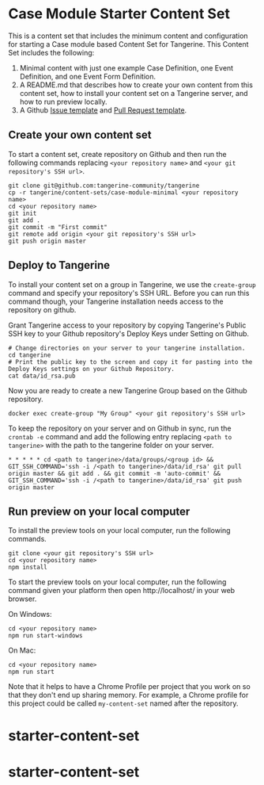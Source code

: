 # Case Module Starter Content Set

This is a content set that includes the minimum content and configuration for starting a Case module based Content Set for Tangerine. This Content Set includes the following:

1. Minimal content with just one example Case Definition, one Event Definition, and one Event Form Definition.
2. A README.md that describes how to create your own content from this content set, how to install your content set on a Tangerine server, and how to run preview locally.
3. A Github [Issue template](https://github.com/Tangerine-Community/Tangerine/blob/master/content-sets/case-module-starter/.github/ISSUE_TEMPLATE) and [Pull Request template](https://github.com/Tangerine-Community/Tangerine/blob/master/content-sets/case-module-starter/.github/PULL_REQUEST_TEMPLATE.md). 

## Create your own content set
To start a content set, create repository on Github and then run the following commands replacing `<your repository name>` and `<your git repository's SSH url>`.

```
git clone git@github.com:tangerine-community/tangerine
cp -r tangerine/content-sets/case-module-minimal <your repository name>
cd <your repository name>
git init
git add .
git commit -m "First commit"
git remote add origin <your git repository's SSH url>
git push origin master
```


## Deploy to Tangerine
To install your content set on a group in Tangerine, we use the `create-group` command and specify your repository's SSH URL. Before you can run this command though, your Tangerine installation needs access to the repository on github. 

Grant Tangerine access to your repository by copying Tangerine's Public SSH key to your Github repository's Deploy Keys under Setting on Github.
```
# Change directories on your server to your tangerine installation.
cd tangerine
# Print the public key to the screen and copy it for pasting into the Deploy Keys settings on your Github Repository.
cat data/id_rsa.pub
```

Now you are ready to create a new Tangerine Group based on the Github repository.
```
docker exec create-group "My Group" <your git repository's SSH url>
```

To keep the repository on your server and on Github in sync, run the `crontab -e` command and add the following entry replacing `<path to tangerine>` with the path to the tangerine folder on your server.

```
* * * * * cd <path to tangerine>/data/groups/<group id> && GIT_SSH_COMMAND='ssh -i /<path to tangerine>/data/id_rsa' git pull origin master && git add . && git commit -m 'auto-commit' && GIT_SSH_COMMAND='ssh -i /<path to tangerine>/data/id_rsa' git push origin master
```

## Run preview on your local computer
To install the preview tools on your local computer, run the following commands.

```
git clone <your git repository's SSH url>
cd <your repository name>
npm install
```
To start the preview tools on your local computer, run the following command given your platform then open http://localhost/ in your web browser. 

On Windows:
```
cd <your repository name>
npm run start-windows
```

On Mac:
```
cd <your repository name>
npm run start
```

Note that it helps to have a Chrome Profile per project that you work on so that they don't end up sharing memory. For example, a Chrome profile for this project could be called `my-content-set` named after the repository.
# starter-content-set
# starter-content-set
